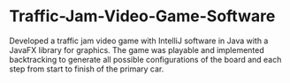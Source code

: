 # Traffic-Jam-Video-Game-Software
Developed a traffic jam video game with IntelliJ software in Java with a JavaFX library for graphics. The game was playable and implemented backtracking to generate all possible configurations of the board and each step from start to finish of the primary car. 
